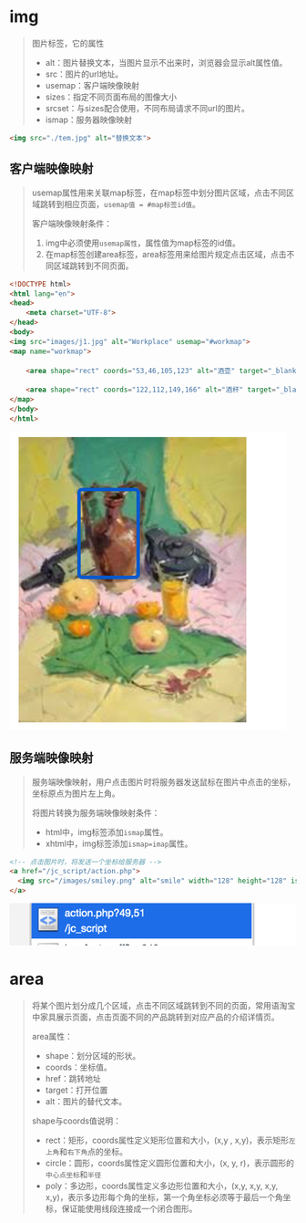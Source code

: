 # img

> 图片标签，它的属性
>
> * alt：图片替换文本，当图片显示不出来时，浏览器会显示alt属性值。
> * src：图片的url地址。
> * usemap：客户端映像映射
> * sizes：指定不同页面布局的图像大小
> * srcset：与sizes配合使用，不同布局请求不同url的图片。
> * ismap：服务器映像映射

```html
<img src="./tem.jpg" alt="替换文本">
```



## 客户端映像映射

> usemap属性用来关联map标签，在map标签中划分图片区域，点击不同区域跳转到相应页面，`usemap值 = #map标签id值`。
>
> 客户端映像映射条件：
>
> 1. img中必须使用`usemap属性`，属性值为map标签的id值。
> 2. 在map标签创建area标签，area标签用来给图片规定点击区域，点击不同区域跳转到不同页面。

```html
<!DOCTYPE html>
<html lang="en">
<head>
    <meta charset="UTF-8">
</head>
<body>
<img src="images/j1.jpg" alt="Workplace" usemap="#workmap">
<map name="workmap">

    <area shape="rect" coords="53,46,105,123" alt="酒壶" target="_blank" href="images/j2.jpg">

    <area shape="rect" coords="122,112,149,166" alt="酒杯" target="_blank" href="images/j3.jpg">
</map>
</body>
</html>
```

![image-20201213114639644](media/015-img、area/image-20201213114639644.png)

## 服务端映像映射

> 服务端映像映射，用户点击图片时将服务器发送鼠标在图片中点击的坐标，坐标原点为图片左上角。
>
> 将图片转换为服务端映像映射条件：
>
> * html中，img标签添加`ismap`属性。
> * xhtml中，img标签添加`ismap=imap`属性。

```html
<!-- 点击图片时，将发送一个坐标给服务器 -->
<a href="/jc_script/action.php">
  <img src="/images/smiley.png" alt="smile" width="128" height="128" ismap>
</a>
```

![image-20201213161847729](media/015-img、area/image-20201213161847729.png)	



# area

> ​		将某个图片划分成几个区域，点击不同区域跳转到不同的页面，常用语淘宝中家具展示页面，点击页面不同的产品跳转到对应产品的介绍详情页。
>
>  
>
> area属性：
>
> * shape：划分区域的形状。
> * coords：坐标值。
> * href：跳转地址
> * target：打开位置
> * alt：图片的替代文本。
>
>  
>
> shape与coords值说明：
>
> * rect：矩形，coords属性定义矩形位置和大小，(x,y , x,y)，表示矩形`左上角`和`右下角`点的坐标。
> * circle：圆形，coords属性定义圆形位置和大小，(x, y, r)，表示圆形的`中心点坐标`和`半径`
> * poly：多边形，coords属性定义多边形位置和大小，(x,y, x,y, x,y, x,y)，表示多边形每个角的坐标，第一个角坐标必须等于最后一个角坐标，保证能使用线段连接成一个闭合图形。

